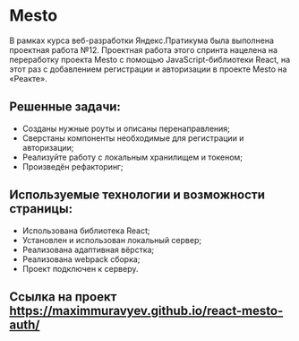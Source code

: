 # Mesto
В рамках курса веб-разработки Яндекс.Пратикума была выполнена проектная работа №12.
Проектная работа этого спринта нацелена на переработку проекта Mesto с помощью JavaScript-библиотеки React,
на этот раз с добавлением регистрации и авторизации в проекте Mesto на «Реакте».

## Решенные задачи:
* Созданы нужные роуты и описаны перенаправления;
* Сверстаны компоненты необходимые для регистрации и авторизации;
* Реализуйте работу с локальным хранилищем и токеном;
* Произведён рефакторинг;

## Используемые технологии и возможности страницы:
* Использована библиотека React;
* Установлен и использован локальный сервер;
* Реализована адаптивная вёрстка;
* Реализована webpack сборка;
* Проект подключен к серверу.

## Ссылка на проект https://maximmuravyev.github.io/react-mesto-auth/